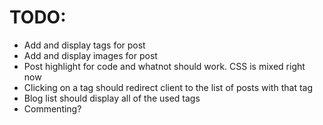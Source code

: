 TODO:
=====

 - Add and display tags for post
 - Add and display images for post
 - Post highlight for code and whatnot should work. CSS is mixed right now
 - Clicking on a tag should redirect client to the list of posts with that tag
 - Blog list should display all of the used tags
 - Commenting?
